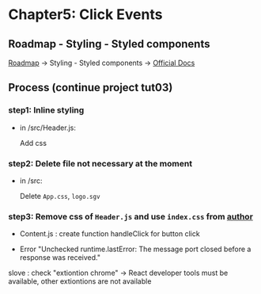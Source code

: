 # Chapter5:  Click Events

## Roadmap - Styling - Styled components

[Roadmap](https://roadmap.sh/react)    ->    Styling - Styled components   ->    [Official Docs](https://styled-components.com)

## Process (continue project tut03)

### step1: Inline styling

- in /src/Header.js:

  Add css 

### step2: Delete file not necessary at the moment

- in /src:

  Delete `App.css`, `logo.sgv`

### step3: Remove css of `Header.js` and use `index.css` from [author](https://www.youtube.com/watch?v=RVFAyFWO4go&t=1092s)


- Content.js : create function handleClick for button click

- Error "Unchecked runtime.lastError: The message port closed before a response was received."

slove : check "extiontion chrome" -> React developer tools must be available, other extiontions are not available

